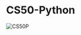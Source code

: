# CS50-Python

![CS50P](https://github.com/user-attachments/assets/fe9102ea-9ec2-440e-aa9b-f98151cc7461)
